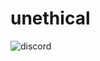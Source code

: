 # unethical
![discord](https://discordapp.com/api/guilds/1140162214150545418/widget.png?style=banner2)
